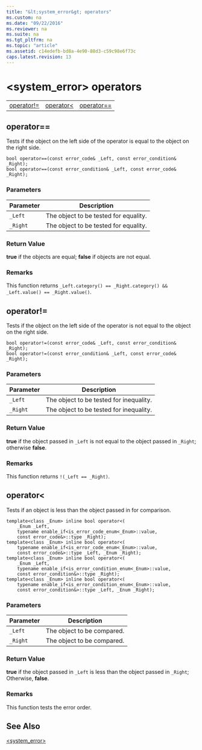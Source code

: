 ```yaml
---
title: "&lt;system_error&gt; operators"
ms.custom: na
ms.date: "09/22/2016"
ms.reviewer: na
ms.suite: na
ms.tgt_pltfrm: na
ms.topic: "article"
ms.assetid: c14edefb-bd8a-4e90-88d3-c59c98e6f73c
caps.latest.revision: 13
---
```

# &lt;system_error&gt; operators
||||  
|-|-|-|  
|[operator!=](#operator_neq)|[operator&lt;](#operator_lt_)|[operator==](#operator_eq_eq)|  
  
##  <a name="operator_eq_eq"></a>  operator==  
 Tests if the object on the left side of the operator is equal to the object on the right side.  
  
```  
bool operator==(const error_code& _Left, const error_condition& _Right);  
bool operator==(const error_condition& _Left, const error_code& _Right);  
```  
  
### Parameters  
  
|Parameter|Description|  
|---------------|-----------------|  
|`_Left`|The object to be tested for equality.|  
|`_Right`|The object to be tested for equality.|  
  
### Return Value  
 **true** if the objects are equal; **false** if objects are not equal.  
  
### Remarks  
 This function returns `_Left.category() == _Right.category() && _Left.value() == _Right.value()`.  
  
##  <a name="operator_neq"></a>  operator!=  
 Tests if the object on the left side of the operator is not equal to the object on the right side.  
  
```  
bool operator!=(const error_code& _Left, const error_condition& _Right);  
bool operator!=(const error_condition& _Left, const error_code& _Right);  
```  
  
### Parameters  
  
|Parameter|Description|  
|---------------|-----------------|  
|`_Left`|The object to be tested for inequality.|  
|`_Right`|The object to be tested for inequality.|  
  
### Return Value  
 **true** if the object passed in `_Left` is not equal to the object passed in `_Right`; otherwise **false**.  
  
### Remarks  
 This function returns `!(_Left == _Right)`.  
  
##  <a name="operator_lt_"></a>  operator&lt;  
 Tests if an object is less than the object passed in for comparison.  
  
```  
template<class _Enum> inline bool operator<(  
    _Enum _Left,  
    typename enable_if<is_error_code_enum<_Enum>::value,  
    const error_code&>::type _Right);  
template<class _Enum> inline bool operator<(  
    typename enable_if<is_error_code_enum<_Enum>::value,  
    const error_code&>::type _Left, _Enum _Right);  
template<class _Enum> inline bool operator<(  
    _Enum _Left,  
    typename enable_if<is_error_condition_enum<_Enum>::value,  
    const error_condition&>::type _Right);  
template<class _Enum> inline bool operator<(  
    typename enable_if<is_error_condition_enum<_Enum>::value,  
    const error_condition&>::type _Left, _Enum _Right);  
```  
  
### Parameters  
  
|Parameter|Description|  
|---------------|-----------------|  
|`_Left`|The object to be compared.|  
|`_Right`|The object to be compared.|  
  
### Return Value  
 **true** if the object passed in `_Left` is less than the object passed in `_Right`; Otherwise, **false**.  
  
### Remarks  
 This function tests the error order.  
  
## See Also  
 [&lt;system_error&gt;](../vs140/-system_error-.md)